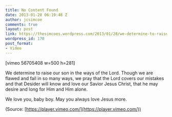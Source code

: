 ```yaml
---
title: No Content Found
date: 2013-01-28 06:19:48 Z
author: jcsimcoe
comments: true
layout: post
link: https://thesimcoes.wordpress.com/2013/01/28/we-determine-to-raise-our-son-in-the-ways-of-the/
wordpress_id: 170
post_format:
- Video
---
```


[vimeo 56705408 w=500 h=281]


We determine to raise our son in the ways of the Lord. Though we are flawed and fail in so many ways, we pray that the Lord covers our mistakes and that Desider will know and love our Savior Jesus Christ, that he may desire and long for Him and Him alone.




We love you, baby boy. May you always love Jesus more.

(Source: [https://player.vimeo.com/](https://player.vimeo.com/))
